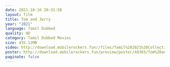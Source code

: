 ```yaml
---
date: 2021-10-16 20:31:58
layout: film
title: Tom and Jerry
year: "2021"
language: Tamil Dubbed
quality: HD
category: Tamil Dubbed Movies
size: 435.12MB
video: http://download.mobilerockers.fun//files/Tamil%202021%20Collection/Tom%20and%20Jerry%20(2021)/Tom%20and%20Jerry%20(2021)%20Full%20Movies/Tom%20and%20Jerry%20(2021)%20HDRip/Tom%20And%20Jerry%20(2021)%20HDRip%20Single%20Part.mp4
poster: http://download.mobilerockers.fun/preview/poster/48303/Tom%20and%20Jerry%20(2021).png
paginate: false
---
```

